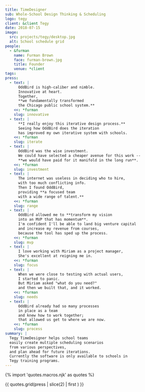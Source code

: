 ```yaml
---
title: TimeDesigner
sub: Whole-School Design Thinking & Scheduling
logo: tegy
client: &client Tegy
date: 2018-07-15
image:
  src: projects/tegy/desktop.jpg
  alt: School schedule grid
people:
  - &furman
    name: Furman Brown
    face: furman-brown.jpg
    title: Founder
    venue: *client
tags:
press:
  - text: |
      OddBird is high-caliber and nimble.
      Innovative at heart.
      Together,
      **we fundamentally transformed
      the Chicago public school system.**
    <<: *furman
    slug: innovative
  - text: |
      **I really enjoy this iterative design process.**
      Seeing how OddBird does the iteration
      has improved my own iterative system with schools.
    <<: *furman
    slug: iterate
  - text: |
      OddBird was the wise investment.
      We could have selected a cheaper avenue for this work --
      **we would have paid for it manifold in the long run**.
    <<: *furman
    slug: investment
  - text: |
      The internet was useless in deciding who to hire,
      with too much conflicting info.
      Then I found OddBird,
      providing **a focused team
      with a wide range of talent.**
    <<: *furman
    slug: range
  - text: |
      OddBird allowed me to **transform my vision
      into an MVP that has momentum**.
      I'm confident I'll be able to land big venture capital
      and increase my revenue from courses,
      because the tool has sped up the process.
    <<: *furman
    slug: mvp
  - text: |
      I love working with Miriam as a project manager,
      She's excellent at reigning me in.
    <<: *furman
    slug: focus
  - text: |
      When we were close to testing with actual users,
      I started to panic.
      But Miriam asked "what do you need?"
      and then we built that, and it worked.
    <<: *furman
    slug: needs
  - text: |
      OddBird already had so many processes
      in place as a team
      and knew how to work together;
      that allowed us get to where we are now.
    <<: *furman
    slug: process
summary: |
  Tegy TimeDesigner helps school teams
  easily create multiple scheduling scenarios
  from various perspectives,
  and plan ahead for future iterations.
  Currently the software is only available to schools in
  Tegy training programs.
---
```


{% import 'quotes.macros.njk' as quotes %}

{{ quotes.grid(press | slice(2) | first ) }}
